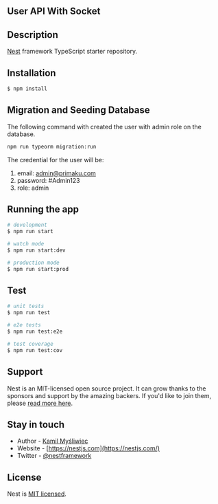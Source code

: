 ## User API With Socket

## Description

[Nest](https://github.com/nestjs/nest) framework TypeScript starter repository.

## Installation

```bash
$ npm install
```

## Migration and Seeding Database
The following command with created the user with admin role on the database.
```bash
npm run typeorm migration:run
```
The credential for the user will be:
1. email: admin@primaku.com
2. password: #Admin123
3. role: admin

## Running the app

```bash
# development
$ npm run start

# watch mode
$ npm run start:dev

# production mode
$ npm run start:prod
```

## Test

```bash
# unit tests
$ npm run test

# e2e tests
$ npm run test:e2e

# test coverage
$ npm run test:cov
```

## Support

Nest is an MIT-licensed open source project. It can grow thanks to the sponsors and support by the amazing backers. If you'd like to join them, please [read more here](https://docs.nestjs.com/support).

## Stay in touch

- Author - [Kamil Myśliwiec](https://kamilmysliwiec.com)
- Website - [https://nestjs.com](https://nestjs.com/)
- Twitter - [@nestframework](https://twitter.com/nestframework)

## License

Nest is [MIT licensed](LICENSE).
